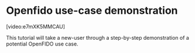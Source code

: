 # Openfido use-case demonstration

[video:e7mXK5MMCAU]

This tutorial will take a new-user through a step-by-step demonstration of a potential OpenFIDO use case.
